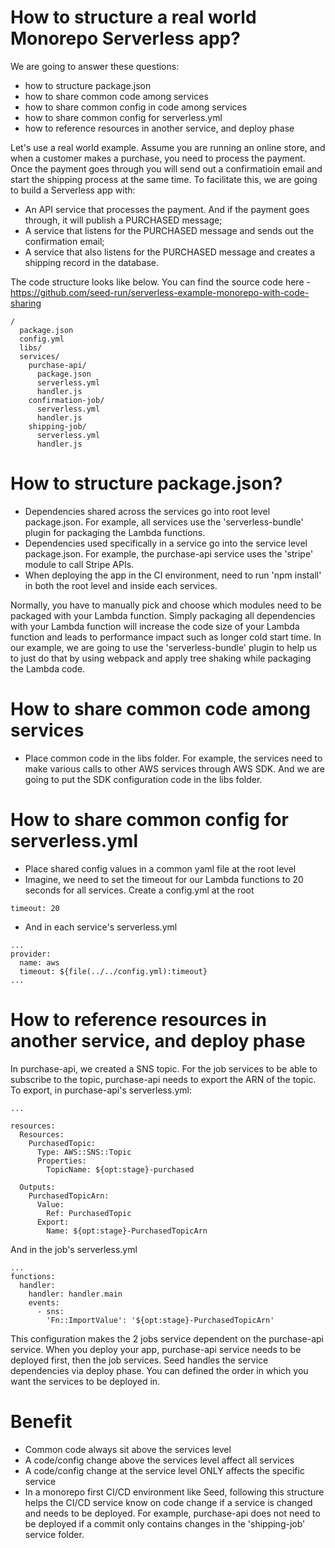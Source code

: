 # How to structure a real world Monorepo Serverless app?

We are going to answer these questions:
- how to structure package.json
- how to share common code among services
- how to share common config in code among services
- how to share common config for serverless.yml
- how to reference resources in another service, and deploy phase

Let's use a real world example. Assume you are running an online store, and when a customer makes a purchase, you need to process the payment. Once the payment goes through you will send out a confirmatioin email and start the shipping process at the same time. To facilitate this, we are going to build a Serverless app with:
- An API service that processes the payment. And if the payment goes through, it will publish a PURCHASED message;
- A service that listens for the PURCHASED message and sends out the confirmation email;
- A service that also listens for the PURCHASED message and creates a shipping record in the database.

The code structure looks like below. You can find the source code here - https://github.com/seed-run/serverless-example-monorepo-with-code-sharing
```
/
  package.json
  config.yml
  libs/
  services/
    purchase-api/
      package.json
      serverless.yml
      handler.js
    confirmation-job/
      serverless.yml
      handler.js
    shipping-job/
      serverless.yml
      handler.js
```

# How to structure package.json?
- Dependencies shared across the services go into root level package.json. For example, all services use the 'serverless-bundle' plugin for packaging the Lambda functions.
- Dependencies used specifically in a service go into the service level package.json. For example, the purchase-api service uses the 'stripe' module to call Stripe APIs.
- When deploying the app in the CI environment, need to run 'npm install' in both the root level and inside each services.

Normally, you have to manually pick and choose which modules need to be packaged with your Lambda function. Simply packaging all dependencies with your Lambda function will increase the code size of your Lambda function and leads to performance impact such as longer cold start time. In our example, we are going to use the 'serverless-bundle' plugin to help us to just do that by using webpack and apply tree shaking while packaging the Lambda code.

# How to share common code among services
- Place common code in the libs folder. For example, the services need to make various calls to other AWS services through AWS SDK. And we are going to put the SDK configuration code in the libs folder.

# How to share common config for serverless.yml
- Place shared config values in a common yaml file at the root level
- Imagine, we need to set the timeout for our Lambda functions to 20 seconds for all services. Create a config.yml at the root
```
timeout: 20
```
- And in each service's serverless.yml
```
...
provider:
  name: aws
  timeout: ${file(../../config.yml):timeout}
...
```

# How to reference resources in another service, and deploy phase
In purchase-api, we created a SNS topic. For the job services to be able to subscribe to the topic, purchase-api needs to export the ARN of the topic. To export, in purchase-api's serverless.yml:
```
...

resources:
  Resources:
    PurchasedTopic:
      Type: AWS::SNS::Topic
      Properties:
        TopicName: ${opt:stage}-purchased

  Outputs:
    PurchasedTopicArn:
      Value:
        Ref: PurchasedTopic
      Export:
        Name: ${opt:stage}-PurchasedTopicArn
```
And in the job's serverless.yml
```
...
functions:
  handler:
    handler: handler.main
    events:
      - sns:
        'Fn::ImportValue': '${opt:stage}-PurchasedTopicArn'
```

This configuration makes the 2 jobs service dependent on the purchase-api service. When you deploy your app, purchase-api service needs to be deployed first, then the job services. Seed handles the service dependencies via deploy phase. You can defined the order in which you want the services to be deployed in.

# Benefit
- Common code always sit above the services level
- A code/config change above the services level affect all services
- A code/config change at the service level ONLY affects the specific service
- In a monorepo first CI/CD environment like Seed, following this structure helps the CI/CD service know on code change if a service is changed and needs to be deployed. For example, purchase-api does not need to be deployed if a commit only contains changes in the 'shipping-job' service folder.
